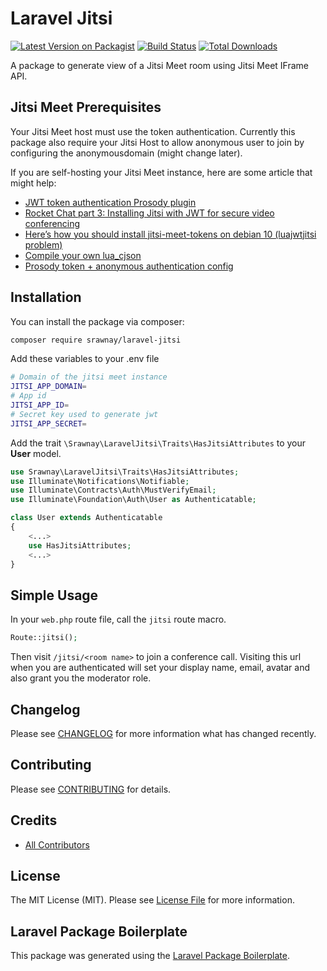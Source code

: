 # Laravel Jitsi

[![Latest Version on Packagist](https://img.shields.io/packagist/v/srawnay/laravel-jitsi.svg?style=flat-square)](https://packagist.org/packages/srawnay/laravel-jitsi)
[![Build Status](https://img.shields.io/travis/srawnay/laravel-jitsi/master.svg?style=flat-square)](https://travis-ci.org/srawnay/laravel-jitsi)
[![Total Downloads](https://img.shields.io/packagist/dt/srawnay/laravel-jitsi.svg?style=flat-square)](https://packagist.org/packages/srawnay/laravel-jitsi)

A package to generate view of a Jitsi Meet room using Jitsi Meet IFrame API.

## Jitsi Meet Prerequisites

Your Jitsi Meet host must use the token authentication. Currently this package also require your Jitsi Host to allow anonymous user to join by configuring the anonymousdomain (might change later).

If you are self-hosting your Jitsi Meet instance, here are some article that might help:

-   [JWT token authentication Prosody plugin](https://github.com/jitsi/lib-jitsi-meet/blob/master/doc/tokens.md)
-   [Rocket Chat part 3: Installing Jitsi with JWT for secure video conferencing](https://medium.com/@szewong/rocket-chat-part-3-installing-jitsi-with-jwt-for-secure-video-conferencing-b6f909e7f92c)
-   [Here’s how you should install jitsi-meet-tokens on debian 10 (luajwtjitsi problem)](https://community.jitsi.org/t/heres-how-you-should-install-jitsi-meet-tokens-on-debian-10/59606)
-   [Compile your own lua_cjson](https://community.jitsi.org/t/jwt-token-authentication-broken-on-debian-10-with-openssl-1-1/31027/5)
-   [Prosody token + anonymous authentication config](https://github.com/jitsi/jitsi-meet/pull/5025#issuecomment-580013383)

## Installation

You can install the package via composer:

```bash
composer require srawnay/laravel-jitsi
```

Add these variables to your .env file

```bash
# Domain of the jitsi meet instance
JITSI_APP_DOMAIN=
# App id
JITSI_APP_ID=
# Secret key used to generate jwt
JITSI_APP_SECRET=
```

Add the trait `\Srawnay\LaravelJitsi\Traits\HasJitsiAttributes` to your **User** model.

```php
use Srawnay\LaravelJitsi\Traits\HasJitsiAttributes;
use Illuminate\Notifications\Notifiable;
use Illuminate\Contracts\Auth\MustVerifyEmail;
use Illuminate\Foundation\Auth\User as Authenticatable;

class User extends Authenticatable
{
    <...>
    use HasJitsiAttributes;
    <...>
}
```

## Simple Usage

In your `web.php` route file, call the `jitsi` route macro.

```php
Route::jitsi();
```

Then visit `/jitsi/<room name>` to join a conference call. Visiting this url when you are authenticated will set your display name, email, avatar and also grant you the moderator role.

## Changelog

Please see [CHANGELOG](CHANGELOG.md) for more information what has changed recently.

## Contributing

Please see [CONTRIBUTING](CONTRIBUTING.md) for details.

## Credits
-   [All Contributors](../../contributors)

## License

The MIT License (MIT). Please see [License File](LICENSE.md) for more information.

## Laravel Package Boilerplate

This package was generated using the [Laravel Package Boilerplate](https://laravelpackageboilerplate.com).
